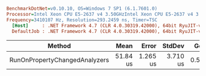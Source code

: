 ``` ini

BenchmarkDotNet=v0.10.10, OS=Windows 7 SP1 (6.1.7601.0)
Processor=Intel Xeon CPU E5-2637 v4 3.50GHzIntel Xeon CPU E5-2637 v4 3.50GHz, ProcessorCount=16
Frequency=3410107 Hz, Resolution=293.2459 ns, Timer=TSC
  [Host]     : .NET Framework 4.7 (CLR 4.0.30319.42000), 64bit RyuJIT-v4.7.2558.0
  DefaultJob : .NET Framework 4.7 (CLR 4.0.30319.42000), 64bit RyuJIT-v4.7.2558.0


```
|                        Method |     Mean |    Error |   StdDev |  Gen 0 | Allocated |
|------------------------------ |---------:|---------:|---------:|-------:|----------:|
| RunOnPropertyChangedAnalyzers | 51.84 us | 1.265 us | 3.710 us | 0.5493 |   3.66 KB |
